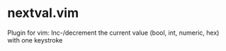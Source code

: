nextval.vim
===========

Plugin for vim: Inc-/decrement the current value (bool, int, numeric, hex) with one keystroke
